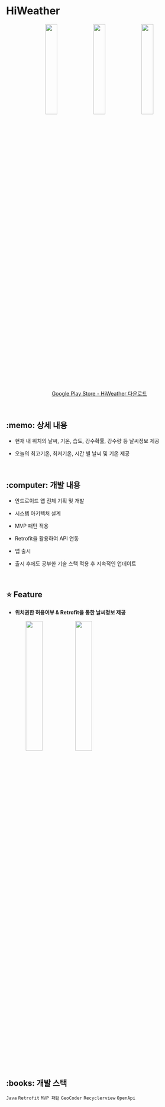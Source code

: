 
# HiWeather #

<div align="center">
  <span>
    <img width="25%" src="https://user-images.githubusercontent.com/37431121/159179584-3b2e8d02-d279-4433-9f82-a57fdbb85aaf.jpg">
  </span>
 <span>
    <img width="25%" src="https://user-images.githubusercontent.com/37431121/159179625-83a198bf-03d9-41c9-893c-434136aa4b88.jpg">
 </span>
 <span>
    <img width="25%" src="https://user-images.githubusercontent.com/37431121/159179647-53329168-7453-4fb5-99bc-7513817fe0f4.jpg">
 </span>
  
  
  [Google&nbsp;Play&nbsp;Store&nbsp;-&nbsp;HiWeather&nbsp;다운로드](https://play.google.com/store/apps/details?id=org.ganache.hiweather)
  
</div>


<br>
<h2>:memo: 상세 내용 </h1>

* 현재 내 위치의 날씨, 기온, 습도, 강수확률, 강수량 등 날씨정보 제공

* 오늘의 최고기온, 최저기온, 시간 별 날씨 및 기온 제공

<br>
<h2>:computer: 개발 내용 </h1>

* 안드로이드 앱 전체 기획 및 개발

* 시스템 아키텍처 설계

* MVP 패턴 적용

* Retrofit을 활용하여 API 연동

* 앱 출시 

* 출시 후에도 공부한 기술 스택 적용 후 지속적인 업데이트 

<br>
<h2>⭐️ Feature  </h1>

* __위치권한&nbsp;허용여부&nbsp;&&nbsp;Retrofit을&nbsp;통한&nbsp;날씨정보&nbsp;제공&nbsp;__

<div>
  <span align="center">
    <img width="30%" src="https://user-images.githubusercontent.com/37431121/159282925-840d9d62-48bd-497e-b2c3-d3c5ceff1cd4.gif">
  </span>
  
  <span>
    <img width="30%" src="https://user-images.githubusercontent.com/37431121/159282976-382adaab-0b54-4bb8-a34e-2a5e7dded5a2.gif">
  </span>
</div>

<br>



<br>
<h2>:books: 개발 스택 </h1>

```Java``` ```Retrofit``` ```MVP 패턴``` ```GeoCoder``` ```Recyclerview``` ```OpenApi```





